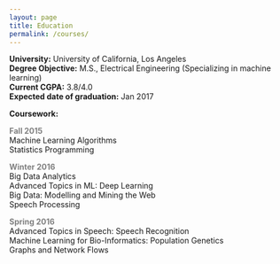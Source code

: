 ```yaml
---
layout: page
title: Education
permalink: /courses/
---
```


**University:** University of California, Los Angeles  
**Degree Objective:** M.S., Electrical Engineering (Specializing in machine learning)  
**Current CGPA:** 3.8/4.0  
**Expected date of graduation:** Jan 2017  

**Coursework:**

**<span style="color:grey">Fall 2015</span>**  
Machine Learning Algorithms  
Statistics Programming  

**<span style="color:grey">Winter 2016</span>**  
Big Data Analytics  
Advanced Topics in ML: Deep Learning  
Big Data: Modelling and Mining the Web  
Speech Processing  

**<span style="color:grey">Spring 2016</span>**  
Advanced Topics in Speech: Speech Recognition  
Machine Learning for Bio-Informatics: Population Genetics  
Graphs and Network Flows
